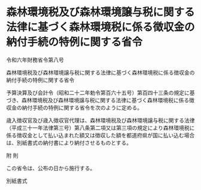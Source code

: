 # 森林環境税及び森林環境譲与税に関する法律に基づく森林環境税に係る徴収金の納付手続の特例に関する省令

令和六年財務省令第八号

森林環境税及び森林環境譲与税に関する法律に基づく森林環境税に係る徴収金の納付手続の特例に関する省令

予算決算及び会計令（昭和二十二年勅令第百六十五号）第百四十三条の規定に基づき、森林環境税及び森林環境譲与税に関する法律に基づく森林環境税に係る徴収金の納付手続の特例に関する省令を次のように定める。

歳入徴収官及び歳入徴収官代理は、森林環境税及び森林環境譲与税に関する法律（平成三十一年法律第三号）第八条第二項又は第三項の規定により森林環境税に係る徴収金として払い込まれた額又は徴収した額を都道府県が国に払い込む場合は、別紙書式の納付書により納付させるものとする。

附 則

この省令は、公布の日から施行する。

別紙書式

[](/./pict/2FH00000072207.pdf)
